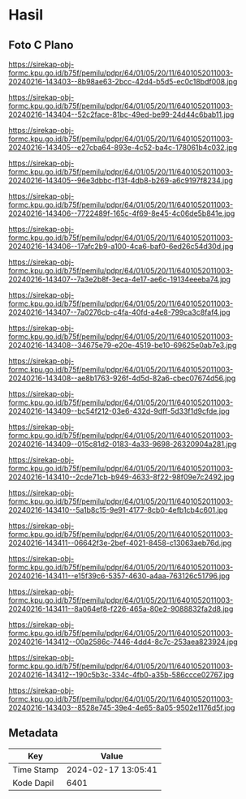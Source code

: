# Hasil

## Foto C Plano

https://sirekap-obj-formc.kpu.go.id/b75f/pemilu/pdpr/64/01/05/20/11/6401052011003-20240216-143403--8b98ae63-2bcc-42d4-b5d5-ec0c18bdf008.jpg

https://sirekap-obj-formc.kpu.go.id/b75f/pemilu/pdpr/64/01/05/20/11/6401052011003-20240216-143404--52c2face-81bc-49ed-be99-24d44c6bab11.jpg

https://sirekap-obj-formc.kpu.go.id/b75f/pemilu/pdpr/64/01/05/20/11/6401052011003-20240216-143405--e27cba64-893e-4c52-ba4c-178061b4c032.jpg

https://sirekap-obj-formc.kpu.go.id/b75f/pemilu/pdpr/64/01/05/20/11/6401052011003-20240216-143405--96e3dbbc-f13f-4db8-b269-a6c9197f8234.jpg

https://sirekap-obj-formc.kpu.go.id/b75f/pemilu/pdpr/64/01/05/20/11/6401052011003-20240216-143406--7722489f-165c-4f69-8e45-4c06de5b841e.jpg

https://sirekap-obj-formc.kpu.go.id/b75f/pemilu/pdpr/64/01/05/20/11/6401052011003-20240216-143406--17afc2b9-a100-4ca6-baf0-6ed26c54d30d.jpg

https://sirekap-obj-formc.kpu.go.id/b75f/pemilu/pdpr/64/01/05/20/11/6401052011003-20240216-143407--7a3e2b8f-3eca-4e17-ae6c-19134eeeba74.jpg

https://sirekap-obj-formc.kpu.go.id/b75f/pemilu/pdpr/64/01/05/20/11/6401052011003-20240216-143407--7a0276cb-c4fa-40fd-a4e8-799ca3c8faf4.jpg

https://sirekap-obj-formc.kpu.go.id/b75f/pemilu/pdpr/64/01/05/20/11/6401052011003-20240216-143408--34675e79-e20e-4519-be10-69625e0ab7e3.jpg

https://sirekap-obj-formc.kpu.go.id/b75f/pemilu/pdpr/64/01/05/20/11/6401052011003-20240216-143408--ae8b1763-926f-4d5d-82a6-cbec07674d56.jpg

https://sirekap-obj-formc.kpu.go.id/b75f/pemilu/pdpr/64/01/05/20/11/6401052011003-20240216-143409--bc54f212-03e6-432d-9dff-5d33f1d9cfde.jpg

https://sirekap-obj-formc.kpu.go.id/b75f/pemilu/pdpr/64/01/05/20/11/6401052011003-20240216-143409--015c81d2-0183-4a33-9698-26320904a281.jpg

https://sirekap-obj-formc.kpu.go.id/b75f/pemilu/pdpr/64/01/05/20/11/6401052011003-20240216-143410--2cde71cb-b949-4633-8f22-98f09e7c2492.jpg

https://sirekap-obj-formc.kpu.go.id/b75f/pemilu/pdpr/64/01/05/20/11/6401052011003-20240216-143410--5a1b8c15-9e91-4177-8cb0-4efb1cb4c601.jpg

https://sirekap-obj-formc.kpu.go.id/b75f/pemilu/pdpr/64/01/05/20/11/6401052011003-20240216-143411--06642f3e-2bef-4021-8458-c13063aeb76d.jpg

https://sirekap-obj-formc.kpu.go.id/b75f/pemilu/pdpr/64/01/05/20/11/6401052011003-20240216-143411--e15f39c6-5357-4630-a4aa-763126c51796.jpg

https://sirekap-obj-formc.kpu.go.id/b75f/pemilu/pdpr/64/01/05/20/11/6401052011003-20240216-143411--8a064ef8-f226-465a-80e2-9088832fa2d8.jpg

https://sirekap-obj-formc.kpu.go.id/b75f/pemilu/pdpr/64/01/05/20/11/6401052011003-20240216-143412--00a2586c-7446-4dd4-8c7c-253aea823924.jpg

https://sirekap-obj-formc.kpu.go.id/b75f/pemilu/pdpr/64/01/05/20/11/6401052011003-20240216-143412--190c5b3c-334c-4fb0-a35b-586ccce02767.jpg

https://sirekap-obj-formc.kpu.go.id/b75f/pemilu/pdpr/64/01/05/20/11/6401052011003-20240216-143403--8528e745-39e4-4e65-8a05-9502e1176d5f.jpg


## Metadata

| Key        | Value               |
| ---------- | ------------------- |
| Time Stamp | 2024-02-17 13:05:41 |
| Kode Dapil | 6401                |



